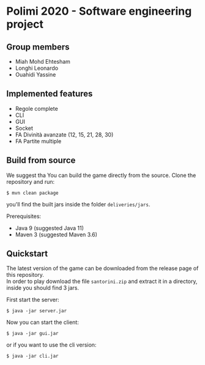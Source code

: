 # Polimi 2020 - Software engineering project

## Group members
- Miah Mohd Ehtesham
- Longhi Leonardo
- Ouahidi Yassine

## Implemented features
- Regole complete
- CLI 
- GUI
- Socket
- FA Divinità avanzate (12, 15, 21, 28, 30)
- FA Partite multiple

## Build from source
We suggest tha
You can build the game directly from the source.
Clone the repository and run:
```shell script
$ mvn clean package
```
you'll find the built jars inside the folder `deliveries/jars`.

Prerequisites:
- Java 9 (suggested Java 11)
- Maven 3 (suggested Maven 3.6)

## Quickstart
The latest version of the game can be downloaded from the release page of this repository.  
In order to play download the file `santorini.zip` and extract it in a directory, inside you should find 3 jars.

First start the server:
```shell script
$ java -jar server.jar
```
Now you can start the client:
```shell script
$ java -jar gui.jar
```
or if you want to use the cli version:
```shell script
$ java -jar cli.jar
```



